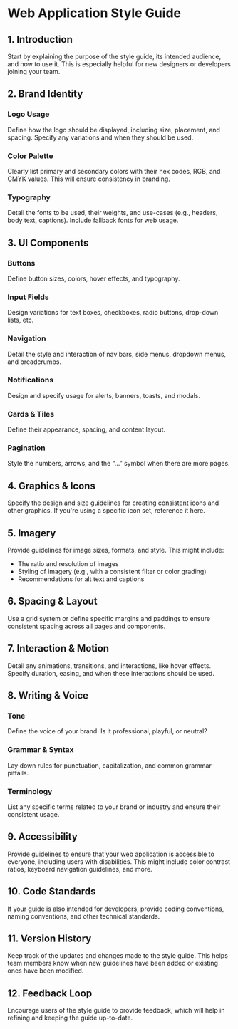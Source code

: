 # Web Application Style Guide

## 1. Introduction
Start by explaining the purpose of the style guide, its intended audience, and how to use it. This is especially helpful for new designers or developers joining your team.

## 2. Brand Identity
### Logo Usage
Define how the logo should be displayed, including size, placement, and spacing. Specify any variations and when they should be used.

### Color Palette
Clearly list primary and secondary colors with their hex codes, RGB, and CMYK values. This will ensure consistency in branding.

### Typography
Detail the fonts to be used, their weights, and use-cases (e.g., headers, body text, captions). Include fallback fonts for web usage.

## 3. UI Components
### Buttons
Define button sizes, colors, hover effects, and typography.

### Input Fields
Design variations for text boxes, checkboxes, radio buttons, drop-down lists, etc.

### Navigation
Detail the style and interaction of nav bars, side menus, dropdown menus, and breadcrumbs.

### Notifications
Design and specify usage for alerts, banners, toasts, and modals.

### Cards & Tiles
Define their appearance, spacing, and content layout.

### Pagination
Style the numbers, arrows, and the “...” symbol when there are more pages.

## 4. Graphics & Icons
Specify the design and size guidelines for creating consistent icons and other graphics. If you're using a specific icon set, reference it here.

## 5. Imagery
Provide guidelines for image sizes, formats, and style. This might include:
- The ratio and resolution of images
- Styling of imagery (e.g., with a consistent filter or color grading)
- Recommendations for alt text and captions

## 6. Spacing & Layout
Use a grid system or define specific margins and paddings to ensure consistent spacing across all pages and components.

## 7. Interaction & Motion
Detail any animations, transitions, and interactions, like hover effects. Specify duration, easing, and when these interactions should be used.

## 8. Writing & Voice
### Tone
Define the voice of your brand. Is it professional, playful, or neutral?

### Grammar & Syntax
Lay down rules for punctuation, capitalization, and common grammar pitfalls.

### Terminology
List any specific terms related to your brand or industry and ensure their consistent usage.

## 9. Accessibility
Provide guidelines to ensure that your web application is accessible to everyone, including users with disabilities. This might include color contrast ratios, keyboard navigation guidelines, and more.

## 10. Code Standards
If your guide is also intended for developers, provide coding conventions, naming conventions, and other technical standards.

## 11. Version History
Keep track of the updates and changes made to the style guide. This helps team members know when new guidelines have been added or existing ones have been modified.

## 12. Feedback Loop
Encourage users of the style guide to provide feedback, which will help in refining and keeping the guide up-to-date.

